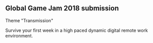 ## Global Game Jam 2018 submission

Theme "Transmission"

Survive your first week in a high paced dynamic digital remote work environment. 

